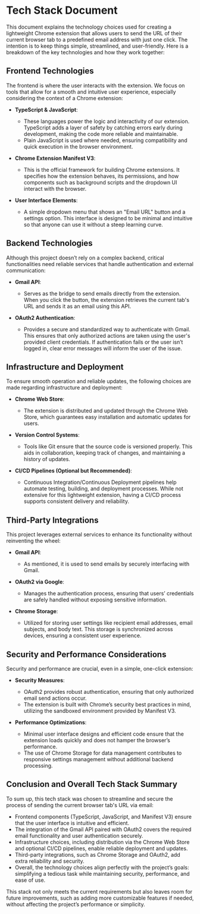 # Tech Stack Document

This document explains the technology choices used for creating a lightweight Chrome extension that allows users to send the URL of their current browser tab to a predefined email address with just one click. The intention is to keep things simple, streamlined, and user-friendly. Here is a breakdown of the key technologies and how they work together:

## Frontend Technologies

The frontend is where the user interacts with the extension. We focus on tools that allow for a smooth and intuitive user experience, especially considering the context of a Chrome extension:

*   **TypeScript & JavaScript**:

    *   These languages power the logic and interactivity of our extension. TypeScript adds a layer of safety by catching errors early during development, making the code more reliable and maintainable.
    *   Plain JavaScript is used where needed, ensuring compatibility and quick execution in the browser environment.

*   **Chrome Extension Manifest V3**:

    *   This is the official framework for building Chrome extensions. It specifies how the extension behaves, its permissions, and how components such as background scripts and the dropdown UI interact with the browser.

*   **User Interface Elements**:

    *   A simple dropdown menu that shows an "Email URL" button and a settings option. This interface is designed to be minimal and intuitive so that anyone can use it without a steep learning curve.

## Backend Technologies

Although this project doesn’t rely on a complex backend, critical functionalities need reliable services that handle authentication and external communication:

*   **Gmail API**:

    *   Serves as the bridge to send emails directly from the extension. When you click the button, the extension retrieves the current tab's URL and sends it as an email using this API.

*   **OAuth2 Authentication**:

    *   Provides a secure and standardized way to authenticate with Gmail. This ensures that only authorized actions are taken using the user's provided client credentials. If authentication fails or the user isn’t logged in, clear error messages will inform the user of the issue.

## Infrastructure and Deployment

To ensure smooth operation and reliable updates, the following choices are made regarding infrastructure and deployment:

*   **Chrome Web Store**:

    *   The extension is distributed and updated through the Chrome Web Store, which guarantees easy installation and automatic updates for users.

*   **Version Control Systems**:

    *   Tools like Git ensure that the source code is versioned properly. This aids in collaboration, keeping track of changes, and maintaining a history of updates.

*   **CI/CD Pipelines (Optional but Recommended)**:

    *   Continuous Integration/Continuous Deployment pipelines help automate testing, building, and deployment processes. While not extensive for this lightweight extension, having a CI/CD process supports consistent delivery and reliability.

## Third-Party Integrations

This project leverages external services to enhance its functionality without reinventing the wheel:

*   **Gmail API**:

    *   As mentioned, it is used to send emails by securely interfacing with Gmail.

*   **OAuth2 via Google**:

    *   Manages the authentication process, ensuring that users’ credentials are safely handled without exposing sensitive information.

*   **Chrome Storage**:

    *   Utilized for storing user settings like recipient email addresses, email subjects, and body text. This storage is synchronized across devices, ensuring a consistent user experience.

## Security and Performance Considerations

Security and performance are crucial, even in a simple, one-click extension:

*   **Security Measures**:

    *   OAuth2 provides robust authentication, ensuring that only authorized email send actions occur.
    *   The extension is built with Chrome’s security best practices in mind, utilizing the sandboxed environment provided by Manifest V3.

*   **Performance Optimizations**:

    *   Minimal user interface designs and efficient code ensure that the extension loads quickly and does not hamper the browser’s performance.
    *   The use of Chrome Storage for data management contributes to responsive settings management without additional backend processing.

## Conclusion and Overall Tech Stack Summary

To sum up, this tech stack was chosen to streamline and secure the process of sending the current browser tab's URL via email:

*   Frontend components (TypeScript, JavaScript, and Manifest V3) ensure that the user interface is intuitive and efficient.
*   The integration of the Gmail API paired with OAuth2 covers the required email functionality and user authentication securely.
*   Infrastructure choices, including distribution via the Chrome Web Store and optional CI/CD pipelines, enable reliable deployment and updates.
*   Third-party integrations, such as Chrome Storage and OAuth2, add extra reliability and security.
*   Overall, the technology choices align perfectly with the project’s goals: simplifying a tedious task while maintaining security, performance, and ease of use.

This stack not only meets the current requirements but also leaves room for future improvements, such as adding more customizable features if needed, without affecting the project’s performance or simplicity.

